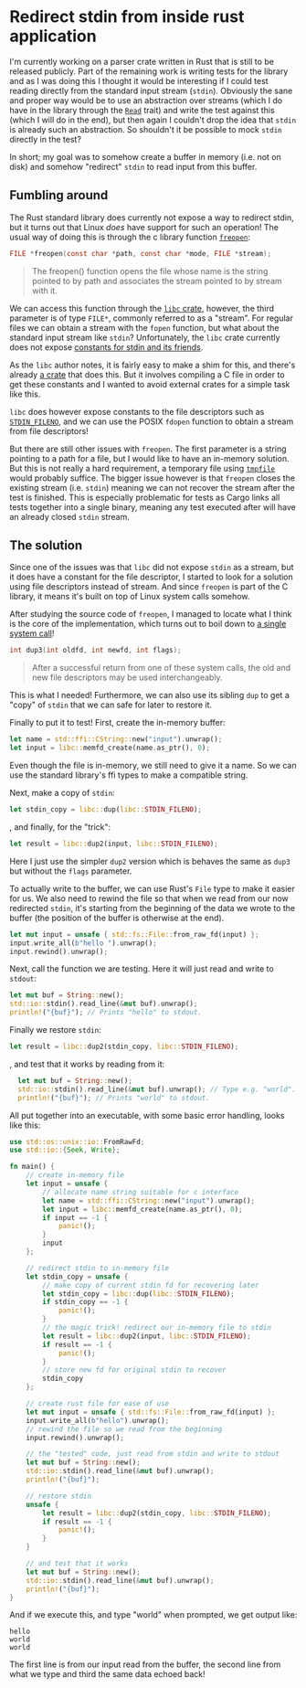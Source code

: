 # Redirect stdin from inside rust application

I'm currently working on a parser crate written in Rust that is still to be
released publicly. Part of the remaining work is writing tests for the library
and as I was doing this I thought it would be interesting if I could test
reading directly from the standard input stream (`stdin`). Obviously the sane
and proper way would be to use an abstraction over streams (which I do have in
the library through the
[`Read`](https://doc.rust-lang.org/stable/std/io/trait.Read.html) trait) and
write the test against this (which I will do in the end), but then again I
couldn't drop the idea that `stdin` is already such an abstraction. So shouldn't
it be possible to mock `stdin` directly in the test?

In short; my goal was to somehow create a buffer in memory (i.e. not on disk)
and somehow "redirect" `stdin` to read input from this buffer.

## Fumbling around

The Rust standard library does currently not expose a way to redirect stdin,
but it turns out that Linux *does* have support for such an operation! The
usual way of doing this is through the c library function
[`freopen`](https://linux.die.net/man/3/freopen):

```c
FILE *freopen(const char *path, const char *mode, FILE *stream);
```

> The freopen() function opens the file whose name is the string pointed to by
> path and associates the stream pointed to by stream with it. 

We can access this function through the [`libc`
crate](https://docs.rs/libc/latest/libc/fn.freopen.html), however, the third
parameter is of type `FILE*`, commonly referred to as a "stream". For regular
files we can obtain a stream with the `fopen` function, but what about the
standard input stream like `stdin`? Unfortunately, the `libc` crate currently
does not expose [constants for stdin and its
friends](https://github.com/rust-lang/libc/issues/7). 

As the `libc` author notes, it is fairly easy to make a shim for this, and
there's already [a crate](https://crates.io/crates/libc-stdhandle) that does
this. But it involves compiling a C file in order to get these constants and I
wanted to avoid external crates for a simple task like this.

`libc` does however expose constants to the file descriptors such as
[`STDIN_FILENO`](https://docs.rs/libc/latest/libc/constant.STDIN_FILENO.html),
and we can use the POSIX `fdopen` function to obtain a stream from file descriptors!

But there are still other issues with `freopen`. The first parameter is a
string pointing to a path for a file, but I would like to have an in-memory
solution. But this is not really a hard requirement, a temporary file using
[`tmpfile`](https://linux.die.net/man/3/tmpfile) would probably suffice. The
bigger issue however is that `freopen` closes the existing stream (i.e.
`stdin`) meaning we can not recover the stream after the test is finished. This
is especially problematic for tests as Cargo links all tests together into a
single binary, meaning any test executed after will have an already closed
`stdin` stream.

## The solution

Since one of the issues was that `libc` did not expose `stdin` as a stream, but
it does have a constant for the file descriptor, I started to look for a
solution using file descriptors instead of stream. And since `freopen` is part of
the C library, it means it's built on top of Linux system calls somehow.

After studying the source code of `freopen`, I managed to locate what I think
is the core of the implementation, which turns out to boil down to [a single
system
call](https://github.com/bminor/glibc/blob/4e21c2075193e406a92c0d1cb091a7c804fda4d9/libio/freopen.c#L94-L96)!

```c
int dup3(int oldfd, int newfd, int flags);
```

> After a successful return from one of these system calls, the old and new
> file descriptors may be used interchangeably. 

This is what I needed! Furthermore, we can also use its sibling `dup` to get a
"copy" of `stdin` that we can safe for later to restore it.

Finally to put it to test! First, create the in-memory buffer:

```rust
let name = std::ffi::CString::new("input").unwrap();
let input = libc::memfd_create(name.as_ptr(), 0);
```

Even though the file is in-memory, we still need to give it a name. So we can
use the standard library's ffi types to make a compatible string.

Next, make a copy of `stdin`:

```rust
let stdin_copy = libc::dup(libc::STDIN_FILENO);
```

, and finally, for the "trick":

```rust
let result = libc::dup2(input, libc::STDIN_FILENO);
```

Here I just use the simpler `dup2` version which is behaves the same as `dup3`
but without the `flags` parameter.

To actually write to the buffer, we can use Rust's `File` type to make it
easier for us. We also need to rewind the file so that when we read from our
now redirected `stdin`, it's starting from the beginning of the data we wrote
to the buffer (the position of the buffer is otherwise at the end).

```rust
let mut input = unsafe { std::fs::File::from_raw_fd(input) };
input.write_all(b"hello ").unwrap();
input.rewind().unwrap();
```

Next, call the function we are testing. Here it will just read and write to `stdout`:

```rust
let mut buf = String::new();
std::io::stdin().read_line(&mut buf).unwrap();
println!("{buf}"); // Prints "hello" to stdout.
```

Finally we restore `stdin`:

```rust
let result = libc::dup2(stdin_copy, libc::STDIN_FILENO);
```

, and test that it works by reading from it:

```rust
  let mut buf = String::new();
  std::io::stdin().read_line(&mut buf).unwrap(); // Type e.g. "world".
  println!("{buf}"); // Prints "world" to stdout.
```

All put together into an executable, with some basic error handling, looks like
this:

```rust
use std::os::unix::io::FromRawFd;
use std::io::{Seek, Write};

fn main() {
    // create in-memory file
    let input = unsafe {
        // allocate name string suitable for c interface
        let name = std::ffi::CString::new("input").unwrap();
        let input = libc::memfd_create(name.as_ptr(), 0);
        if input == -1 {
            panic!();
        }
        input
    };

    // redirect stdin to in-memory file
    let stdin_copy = unsafe {
        // make copy of current stdin fd for recovering later
        let stdin_copy = libc::dup(libc::STDIN_FILENO);
        if stdin_copy == -1 {
            panic!();
        }
        // the magic trick! redirect our in-memory file to stdin
        let result = libc::dup2(input, libc::STDIN_FILENO);
        if result == -1 {
            panic!();
        }
        // store new fd for original stdin to recover
        stdin_copy
    };

    // create rust file for ease of use
    let mut input = unsafe { std::fs::File::from_raw_fd(input) };
    input.write_all(b"hello").unwrap();
    // rewind the file so we read from the beginning
    input.rewind().unwrap();

    // the "tested" code, just read from stdin and write to stdout
    let mut buf = String::new();
    std::io::stdin().read_line(&mut buf).unwrap();
    println!("{buf}");

    // restore stdin
    unsafe {
        let result = libc::dup2(stdin_copy, libc::STDIN_FILENO);
        if result == -1 {
            panic!();
        }
    }

    // and test that it works
    let mut buf = String::new();
    std::io::stdin().read_line(&mut buf).unwrap();
    println!("{buf}");
}
```

And if we execute this, and type "world" when prompted, we get output like:

```
hello
world
world
```

The first line is from our input read from the buffer, the second line from
what we type and third the same data echoed back!
